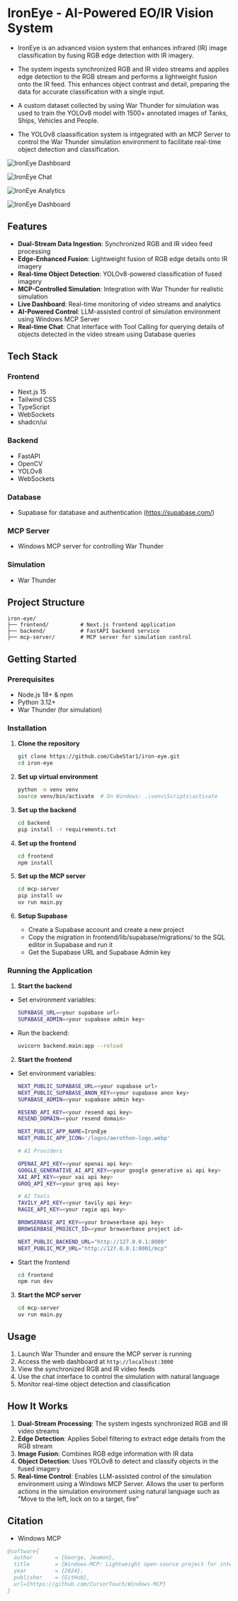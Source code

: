 # IronEye - AI-Powered EO/IR Vision System

- IronEye is an advanced vision system that enhances infrared (IR) image classification by fusing RGB edge detection with IR imagery.

- The system ingests synchronized RGB and IR video streams and applies edge detection to the RGB stream and performs a lightweight fusion onto the IR feed. This enhances object contrast and detail, preparing the data for accurate classification with a single input.

- A custom dataset collected by using War Thunder for simulation was used to train the YOLOv8 model with 1500+ annotated images of Tanks, Ships, Vehicles and People.

- The YOLOv8 claassification system is intgegrated with an MCP Server to control the War Thunder simulation environment to facilitate real-time object detection and classification.

![IronEye Dashboard](/frontend/public/images/ironeye-dash-1.jpeg)

![IronEye Chat](/frontend/public/images/ironeye-chat.jpeg)

![IronEye Analytics](/frontend/public/images/ironeye-analytics.jpeg)

![IronEye Dashboard](/frontend/public/images/ironeye-person.jpeg)

## Features

- **Dual-Stream Data Ingestion**: Synchronized RGB and IR video feed processing
- **Edge-Enhanced Fusion**: Lightweight fusion of RGB edge details onto IR imagery
- **Real-time Object Detection**: YOLOv8-powered classification of fused imagery
- **MCP-Controlled Simulation**: Integration with War Thunder for realistic simulation
- **Live Dashboard**: Real-time monitoring of video streams and analytics
- **AI-Powered Control**: LLM-assisted control of simulation environment using Windows MCP Server
- **Real-time Chat**: Chat interface with Tool Calling for querying details of objects detected in the video stream using Database queries

## Tech Stack

### Frontend
- Next.js 15
- Tailwind CSS
- TypeScript
- WebSockets
- shadcn/ui

### Backend
- FastAPI
- OpenCV
- YOLOv8
- WebSockets

### Database
- Supabase for database and authentication (https://supabase.com/)

### MCP Server
- Windows MCP server for controlling War Thunder

### Simulation
- War Thunder


## Project Structure

```
iron-eye/
├── frontend/          # Next.js frontend application
├── backend/           # FastAPI backend service
├── mcp-server/        # MCP server for simulation control
```

## Getting Started

### Prerequisites

- Node.js 18+ & npm
- Python 3.12+
- War Thunder (for simulation)

### Installation

1. **Clone the repository**
   ```bash
   git clone https://github.com/CubeStar1/iron-eye.git
   cd iron-eye
   ```

2. **Set up virtual environment**
   ```bash
   python -m venv venv
   source venv/bin/activate  # On Windows: .\venv\Scripts\activate
   ```

3. **Set up the backend**
   ```bash
   cd backend
   pip install -r requirements.txt
   ```

4. **Set up the frontend**
   ```bash
   cd frontend
   npm install
   ```

5. **Set up the MCP server**
   ```bash
   cd mcp-server
   pip install uv
   uv run main.py
   ```
6. **Setup Supabase**
   - Create a Supabase account and create a new project
   - Copy the migration in frontend/lib/supabase/migrations/ to the SQL editor in Supabase and run it
   - Get the Supabase URL and Supabase Admin key
    

### Running the Application

1. **Start the backend**
- Set environment variables:
    ```bash
    SUPABASE_URL=<your supabase url>
    SUPABASE_ADMIN=<your supabase admin key>
    ```

- Run the backend:
    ```bash
    uvicorn backend.main:app --reload
    ```

2. **Start the frontend**
- Set environment variables:

    ```bash
    NEXT_PUBLIC_SUPABASE_URL=<your supabase url>
    NEXT_PUBLIC_SUPABASE_ANON_KEY=<your supabase anon key>
    SUPABASE_ADMIN=<your supabase admin key>

    RESEND_API_KEY=<your resend api key>
    RESEND_DOMAIN=<your resend domain>

    NEXT_PUBLIC_APP_NAME=IronEye
    NEXT_PUBLIC_APP_ICON='/logos/aerothon-logo.webp'

    # AI Providers

    OPENAI_API_KEY=<your openai api key>
    GOOGLE_GENERATIVE_AI_API_KEY=<your google generative ai api key>
    XAI_API_KEY=<your xai api key>
    GROQ_API_KEY=<your groq api key>

    # AI Tools
    TAVILY_API_KEY=<your tavily api key>
    RAGIE_API_KEY=<your ragie api key>

    BROWSERBASE_API_KEY=<your browserbase api key>
    BROWSERBASE_PROJECT_ID=<your browserbase project id>

    NEXT_PUBLIC_BACKEND_URL="http://127.0.0.1:8000"
    NEXT_PUBLIC_MCP_URL="http://127.0.0.1:8001/mcp"

    ```

- Start the frontend
    ```bash
    cd frontend
    npm run dev
    ```

3. **Start the MCP server**
    ```bash
    cd mcp-server
    uv run main.py
    ```

## Usage

1. Launch War Thunder and ensure the MCP server is running
2. Access the web dashboard at `http://localhost:3000`
3. View the synchronized RGB and IR video feeds
4. Use the chat interface to control the simulation with natural language
5. Monitor real-time object detection and classification

## How It Works

1. **Dual-Stream Processing**: The system ingests synchronized RGB and IR video streams
2. **Edge Detection**: Applies Sobel filtering to extract edge details from the RGB stream
3. **Image Fusion**: Combines RGB edge information with IR data
4. **Object Detection**: Uses YOLOv8 to detect and classify objects in the fused imagery
5. **Real-time Control**: Enables LLM-assisted control of the simulation environment using a Windows MCP Server. Allows the user to perform actions in the simulation environment using natural language such as "Move to the left, lock on to a target, fire"

## Citation

- Windows MCP
```bibtex
@software{
  author       = {George, Jeomon},
  title        = {Windows-MCP: Lightweight open-source project for integrating LLM agents with Windows},
  year         = {2024},
  publisher    = {GitHub},
  url={https://github.com/CursorTouch/Windows-MCP}
}
```


